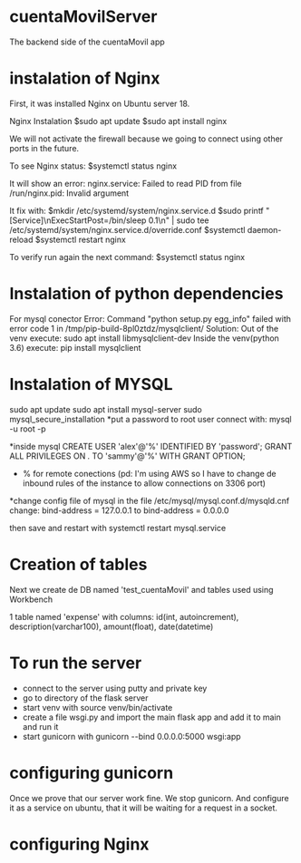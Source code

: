 # cuentaMovilServer
The backend side of the cuentaMovil app

# instalation of Nginx
First, it was installed Nginx on Ubuntu server 18.

Nginx Instalation
$sudo apt update
$sudo apt install nginx

We will not activate the firewall because we going to connect using other ports in the future.

To see Nginx status:
$systemctl status nginx

It will show an error:
nginx.service: Failed to read PID from file /run/nginx.pid: Invalid argument

It fix with:
$mkdir /etc/systemd/system/nginx.service.d
$sudo printf "[Service]\nExecStartPost=/bin/sleep 0.1\n" | sudo tee /etc/systemd/system/nginx.service.d/override.conf
$systemctl daemon-reload
$systemctl restart nginx

To verify run again the next command:
$systemctl status nginx

# Instalation of python dependencies
For mysql conector
Error: 
Command "python setup.py egg_info" failed with error code 1 in /tmp/pip-build-8pl0ztdz/mysqlclient/
Solution:
Out of the venv execute:
sudo apt install libmysqlclient-dev
Inside the venv(python 3.6) execute:
pip install mysqlclient

# Instalation of MYSQL
sudo apt update
sudo apt install mysql-server
sudo mysql_secure_installation
*put a password to root user
connect with:
mysql -u root -p

*inside mysql
CREATE USER 'alex'@'%' IDENTIFIED BY 'password';
GRANT ALL PRIVILEGES ON *.* TO 'sammy'@'%' WITH GRANT OPTION;
* % for remote conections
(pd: I'm using AWS so I have to change de inbound rules of the instance to allow connections on 3306 port)

*change config file of mysql
in the file /etc/mysql/mysql.conf.d/mysqld.cnf change:
bind-address =  127.0.0.1
to 
bind-address =  0.0.0.0

then save and restart with
systemctl restart mysql.service

# Creation of tables
Next we create de DB named 'test_cuentaMovil' and tables used using Workbench

1 table named 'expense' with columns: id(int, autoincrement), description(varchar100), amount(float), date(datetime)

# To run the server
* connect to the server using putty and private key
* go to directory of the flask server
* start venv with source venv/bin/activate
* create a file wsgi.py and import the main flask app and add it to main and run it
* start gunicorn with gunicorn --bind 0.0.0.0:5000 wsgi:app

# configuring gunicorn
Once we prove that our server work fine. We stop gunicorn.
And configure it as a service on ubuntu, that it will be waiting for a request in a socket.

# configuring Nginx

